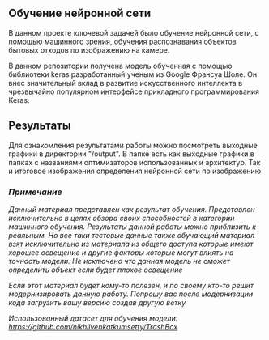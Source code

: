 
## Обучение нейронной сети

В данном проекте ключевой задачей было обучение нейронной сети, с помощью машинного зрения, обучения распознавания объектов бытовых отходов по изображению на камере.

В данном репозитории получена модель обученная с помощью библиотеки keras разработанный ученым из Google Франсуа Шоле. Он внес значительный вклад в развитие искусственного интеллекта в чрезвычайно популярном интерфейсе прикладного программирования Keras.

## Результаты

Для ознакомления результатами работы можно посмотреть выходные графики в директории "/output". В папке есть как выходные графики в папках с названиями оптимизаторов использованных и архитектур. Так и итоговое изображения определения нейронной сети по изображению

### _Примечание_

_Данный материал представлен как результат обучения. Представлен исключительно в целях обзора своих способностей в категории машинного обучения. Результаты данной работы можно приблизить к реальным. Но все таки тестовые данные также обучающий материал взят исключительно из материала из общего доступа которые имеют хорошее освещение и другие факторы которые могут влиять на точность модели. Не исключено что данная модель не сможет определить объект если будет плохое освещение_


_Если этот материал будет кому-то полезен, и по своему кто-то решит модернизировать данную работу. Попрошу вас после модернизации кода загрузить вашу версию создав другую ветку_


_Использованный датасет для обучения модели: https://github.com/nikhilvenkatkumsetty/TrashBox_